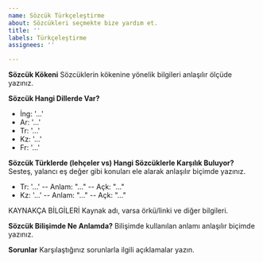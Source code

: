 ```yaml
---
name: Sözcük Türkçeleştirme
about: Sözcükleri seçmekte bize yardım et.
title: ''
labels: Türkçeleştirme
assignees: ''

---
```


**Sözcük Kökeni**
Sözcüklerin kökenine yönelik bilgileri anlaşılır ölçüde yazınız.

**Sözcük Hangi Dillerde Var?**
- İng: '...'
- Ar: '...'
- Tr: '...'
- Kz: '...'
- Fr: '...'

**Sözcük Türklerde (lehçeler vs) Hangi Sözcüklerle Karşılık Buluyor?**
Sesteş, yalancı eş değer gibi konuları ele alarak anlaşılır biçimde yazınız.
- Tr: '...' 
-- Anlam: "..." 
-- Açk: "..."
- Kz: '...'
-- Anlam: "..." 
-- Açk: "..."

KAYNAKÇA BİLGİLERİ
Kaynak adı, varsa örkü/linki ve diğer bilgileri.

**Sözcük Bilişimde Ne Anlamda?**
Bilişimde kullanılan anlamı anlaşılır biçimde yazınız.

**Sorunlar**
Karşılaştığınız sorunlarla ilgili açıklamalar yazın.

